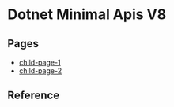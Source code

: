 # Dotnet Minimal Apis V8


## Pages

- [child-page-1](child-page-1.md)
- [child-page-2](child-page-2.md)

## Reference

